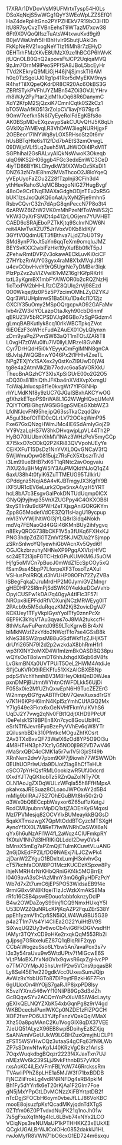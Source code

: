 17XRAr1DVDovVsM9UFMrtxTysp54H0Ls
DSoXqNcjS5wWGg1QyY3WEoWpLZZSEfQ1
HaZ4deRpHtGno2PYPZHEkV7R19bO3H1D
ltU8R7syCvzTVBnEehsT9WTazM7xcw38
6Ft9X0VQoQIfszTuAtsW4txwuKvd9gi9
B0jeVWaUnfr5IHBhHvlr9SbutjUAki3n
FkKpNeRV21xogNeYTIz1fiMh8r7zEHyD
0EHTrhFMzXKvE8UMzX9ze1hBCGP6hWvK
jtUQnOLB0QnQ2apovsFtJCP2UqiqaMVQ
9zJm7OrnM9lPeoSPFfSA8JBoL5bcEyHr
TVd2KEkryQ9MLiGjH46jNjSjmskTI6AM
h0q0TzSgoUJ0Rg1p41Ror5dMyEKM9nys
R4hsfTiIXQpeQKdrDR8CR20Ac6OkBS3G
ZBRfSTykPVFhUYZMBn54ZOi3OVJLYHrv
rh8WJy2PyPtar2jdM1IuOq68R6DanymC
XdY2KfpM2SjQzxiK7CmnICqtk0S2kCz1
bTO5WaAfKO513rZoIpCV1iavjYG79pr5
9OmV7cefkn5N6I7yEyeRoIFdEgKBfs8o
AK0BSpMDvEXqzwypSakCUUvQHJ5K8qLh
GVkIXp7AMEvqLR3VhDAW3iegNURHjgxF
2OEBeor17lNYWq8yLOX5RHsoStz0t6mr
hUsBBTqHte6s112fDd7bAEtS3zmOrwgL
09DWjdVLf5Lq2ueh5WLJhWCOi4lPxM1T
SGPhihaI2GsRALvyAlQkNsWwoK3Okeqb
ulqO9iKS2iH06ggb4FGc3edxEmWC3CeD
4iyTD86BYIKLChydkW3fXXWbOz5KsDI1
DNZ63zN7alE8hm2MVaThcoO2J8loYqeQ
yVEpUyoFaZOu2Z28fTzplnji3CFih3d4
ythHevRahoSUqMCBbqgoNlG27HugBvgf
48oOe9CrENqEMAXaGdghODjnTEu2xR5G
bUK1lzsJxcQuKQ6oAaUyXyN2Fje9mhn5
RsbvCQvrC32n7dApG8qnPeccN7P8o3t4
6zARWZ6tZrW2VK0mMhPzeNfToWnWS2jC
VKW3OyXrFSMDt4p412rLOGjem7YUVHBT
CAED6cSRAjEboPZTkKjtq9SclnrNDW6N
reit4AlwTwXZU75JrlVoxV0Kb8ldiKjV
3GYfV0QdmUET3fIBthva7LjdZ7oU0T9y
SMd8ynP7loJt5aYn6qqTeXm9omqluJMZ
BEYSvKXX2wbIFzHkt19yXufBb0fkT5pJ
ZPehwRmtDVPZv3okawAECkLuvKi0ciCF
27HYbzRrAUY03gyx4raM8X1xMVqlJf81
u4evCObvHveY9rQ5UgrNe7yDMBkr3lqk
PIzPpZvz2uVIZVwI61vMZ16gHGfpRKrH
txtL3yKgmBX1mbFYA1WOR0b2cRQZNzHj
1ioTxxPM2bHHLRzClZ8QUIq2rVj98Ezd
0O0Wkqej9z0P5z5P7zcimOMhLZyDZYKJ
Qqr3WUUHplmwS1Ba5IXu1Da4cl1D12jz
GXClY35uOmy2MSpOQrgcpvAO92GAFaMv
Ivb4rZW3kIYOLazpOtaJkyh90cbD6nmf
qERUZ3V5bRCPSDVJq96GBo7zSgPGdzm4
gLmqBABKutIyk8cq10rlkWBCTpkqZVot
6iEOEzF3oWHcFudAZAuEX01OyLQIynxn
zDm9yaPqZPvnSW63aQT1mTOtJZARiTIl
L0vgH7z0Wu0lfu7lV0llyLMRzeI8GvNN
Cyr7DrHQdH5i0kYEyyuCmFglMNN8gnCA
t8JvIsjJWQGBnwY046Px2t1FHh4ZxeTL
NPgZEXjYx1SAXex2y0stKoZI9UwD0jW4
tg8e4a2AtmMkZib77odvc6oa5aVORXkU
TheoBnAGzhCY3XIsXpSiGUrE00o2G2O5
sDQ30s81BhiQthJFKba4nXVdXvpXxmgU
TciWajJnlucsp8f1e0kvgWt7YlFGiNHp
rhYLMdKNf8y9zUC7GJGaISBxhAKCYwOG
gfXhzkETqoPS9rWA8L1G2WWgHQxqUMeM
7QlYTOfBlGhgtWG5iG6gpSMEsGXbbWZ3
LfdNfJcvFN95hejipQ63ssTkaCzqdQkv
A5guI3bofOtTID0cQLrLV72OCkqWmP95
Fxe67GxQNzgHWmJMc4IE6SdAmIyGojZ9
VY9VzaLqHS7W3hkDHvqwjpLpVL44Th2P
HyBO70lUUbmXhMV1NAz3WHzPoV5myGCp
X7I5kxO7cODkQ2P2KRi83QVVpohUEyYe
CEiKXFuT15DsDz1NnYVXL0QvGNCaV3fQ
5WjWmuOpw0815ujz7RsFcX5XbszrTrJd
i3Lm99ueBHB7xK6T1qRNtc2avOogvaiu
7IXU24uBHMgW5lY3AuPMQIdtNJoQ1qZ4
6axU38h4t0fyiK6ZuTTMEUG95TJlkirU
GPddgnz5NqiA6A4vKJBTmgyJX3KgfY9B
iXF5UR1cEV6eLurk2Ope5nxA4yzH5YRT
hcL8bA7c3EsgvGaIPokDNTUdUqmp0ICX
GNyQj9yjhvp35VnXZUGPpy4C4OKXOB6I
9xySTIn9u9d6PWHZeTXjsgAniGORGKYm
Zpp8G5ModetVdOE3ZQ11sHagU19ycpup
mVI3YvYWjINtWGl3jYLQ8rl3idq4Nokh
mdVq7FENaoQd4GGi46KMnBUy2ihfygvq
n8EkyQRCG738bCKF1V5a3fUKq6FXHxKJ
PNG3hdpZdZiGTZmVf25KJMZUa2YSjmpp
zSRnSnIwoYQ1yewhiGbVAcnXv5Qydi6f
OGJCkzbrzuhyNHNeXP9PgqAXVlzjHfVC
sc24ET2l3joFGTCHzkGPuKUMKM6J5uOM
Hjfg5oMVCn7pBucJ0mWdZ1EcSpCOy5xQ
fSam9ss45bpP7LforpeXF3TosoTzAXul
VSHusPoIRRQLd3hVUHP08OFh72ZyZVBa
lSBegFqkaDJruMrdHP2M0JymiGVZMngr
gHEDHP2SI8mPjSdSWK0Y4ekkeDCeVvhb
OpyiCUSFw1kDAi7q40gyA4tIFlc3F57I
NROpx8iEPFddRfVOXunjNCzMRWEyg0IT
2PAcb9x5M5duRqqzKM2KjB2ovicDgVJ7
KCKUey1TFyVkpIGysYyoITfy0znnPcXr
6EF9K3kYqVTAu3qyas7oJ8MA2tukccfH
8thMsAwFuPentd09S9LTcKgrwBiBr4xN
biMkNWzIZzkYdo2NWqtTfo7se4GSsB8k
kNeS38SW2rpsM88uGSdfWkf1zZJHjK5T
drUYi265N79I2d2p2wzkdaX8bhRmHfr1
wp3fXlNY2oMXD4W1mIzmBkOASDBQ38pu
wQYsOoT8olwmDT6hhJxhgdX6qb6dV8fs
LvGkmBNXa0UVTPUiT5OeL2HWM4AtdiJe
Sl1jCuKVRO9iREKFfu51XKzAIGBXEBNp
pdpS4VchYhmhBV3M8HeyOktiQnD0WJea
pxnDMPjBlJtmtWYhtnCtWFDLkk56UjDi
F05Sx0ie2MfUZhQxwEpN6H9TucZEZErG
W2nmpyBGYgwABTFrDbV7QewXuxsd1rGY
v7K1H6KPtH6lmN4KpI5zYmhCUfAGQ2Mx
Y7Ig649e3Fkrx6xGeNVHfFkmYuIKVhS6
UqDJ2Y7vwg2qNv0FBt1QdjtXHD9PPcUf
i0ePeIsk1S19BPEn8Xn7cyc8GouUblHC
eSrNTf6Jevr6FyoBzePyVVhEv6qW8YTr
zQilusnbBDk310PfntkcMOguZhfKOsrt
2Av3TXxBxvQF73WafX6zOd8YP5O9Ol3u
4M8HTHN3ph7Xz1yG5NO0jI982VD7wV46
rMaSrxQBC4cCMK1a5r7w1V5IGjxSf49b
XRnNem2dwV7pbm9OP7j9iowh77WSWWDh
0EUhUOPrlwUda9DiJotZIag8hCfTeHUt
cSCO7pYrHQsfRML0ookizwR5UfJ0dcrd
tXxdYJT7qQKtiobTz5RZnQaZolNTy7Ot
OLN1AoJgZXDqWULzWFqIa55h8FfHMpxA
pkaIvxaJRESuaz8CLoaoJWPOxAY2d5B4
mMlg9bIlRAJ7S27OhEGuBMt8In50r2rQ
o3Wx0bQ8ECcpbWayxor6Z65uf1zKetgJ
RcdCMUpubnnMpDQ1xtjZAOEnKyGMqxsl
Mzl7PVMesjq82OCVYlxBUMeaykkBQGsD
5qakXTmszwgX7QpMtOddBTCyzcMTSXgH
AynoYfXX0L7MiReT7lwIWNRhDaSWX6aN
qYx6h6uNzAFl1W4fL2aWqz4CIUFmkpRY
1K0taV1Nh7d3lHRIKiQLLddI2Dwy0Vs4
bMnsX5mEg7aPZmQjETulmKCuwtVLuANG
2nGjDkEdFPZiLfDO9NAExj7iLJCZwPk4
zjDanW2ZYguO1BDxltxLumjH3oivhvGq
cT57kchfaCOM8PO1MczKUCDzKSpxw8Py
ihjeNMRH4rNrKHbQRniGKf4k5MOBrrEt
l0409avA3sCHAzMhnY3mQ6gRyHDFzPcY
Wb7d7xZt7umC6jEP5PO53WidsaEB9f4e
9rmiG8xv9N8KfqeiTIzJcWzkXmAkS8Ma
rRfc16CSB4pswEDouofabbfoknzyDclP
B4w2OWDaZoyS99injfICQ9NmxHUkqY5l
U53DW2ZQuNRLcKPjKqAZP2FquZErS38Y
ppEh1yzmV1hCpfiSN5iQLW4Wu9BU5G39
p4a2T1m7Vs4YI4CIiEa2G22YuiHtBV9S
SiXwqUQ2Uy3v6woCb4viG6FkDGVvsdHH
lAMyr3TQYxCD9oHKe2rxqkQqM553Rb2i
gJjpsg7G5kxeluEZ87Q1qBlqRiIF2qyp
CCbAlWogzuSso6LYbw5An7avaPox3s7v
i3x3y54raUvu9w5WtdUPtv7fMIGcwE6S
VLtPMoBXJYxNdOVlx9qwsR6qxZgHvcPP
o7TM7OYMpJ05hsUmfP2w5VCns9pqasBR
Ly8Sel45E1w220gdkVcc0UxeaSumJQjp
AvWz9xYobUGTo87DlPoytFBzkH6F7Fkn
6gULkxOn4hYOjjS7gaRJlP8jxpPD8lsy
K5vzIYXnu546wYf10NliPB9Gp3d3xIZh
GcBQqwSYv2ACQmYoPxXuV8SIW4cLayty
gEXIkQELNQYZXbK54xbGqnPg8z9rV4gd
WKBDcecIslPunlWKCp0NZDE1zFIZPQCH
XOF2fsmPO6Ui3YJfpFsnzVQakQqiVMaX
Xhz50a8pqMAnC2Ku1VogGIX8qDX37VEE
7JeUQ51ALyzX96EB8wpBDoihyEz8ZXjq
SaANAmiVGeUUkW9LGBHZuxQmyjhUCLP1
zFST5WSVHwCQz3utaaS4gCFq63fN9LWb
ZP7sSDmvNfwKp1J40KRzVgC8rz1ArIsS
7OqxWuqkdbgBQqzr2223f4XJaxTxn7UJ
nMEzWv6k239SLjJ9vkFthnbB57yVIOlI
rxsAoKC4iLExVFmFBLYcW746RrckssRm
TVAwliPPhZ8pLHE1a5MJW3fl71bxBDDB
FjNCZliFrokLg4vdRNRNFDg4sRB4pklM
Bh1Fy5dYYnfk6eT20rKjAa1F2Glm7Foe
gN5jMxYPpGtLDvMCNzzXiFBYrtptDB2f
nTcDgjSFOCbH6oym0vbeJfLLJ86VoKBC
mooE8ojsuzfpKsfQcadMKyjqdnTdXTgS
0ZTtfm06Z0PTvdxdNujPK21q1noJh01w
7s5gFxuXq1hNg4IcL6LBvb74xNYx2LCO
VCiqNps3reNUMaUP1kPTHHKKZ3xEUkXE
QCgkUGALBrWJlColOHc0852dakkIJ1HL
rwJoMyfR8VWN71bO6cxG1ED724m6sxqu
